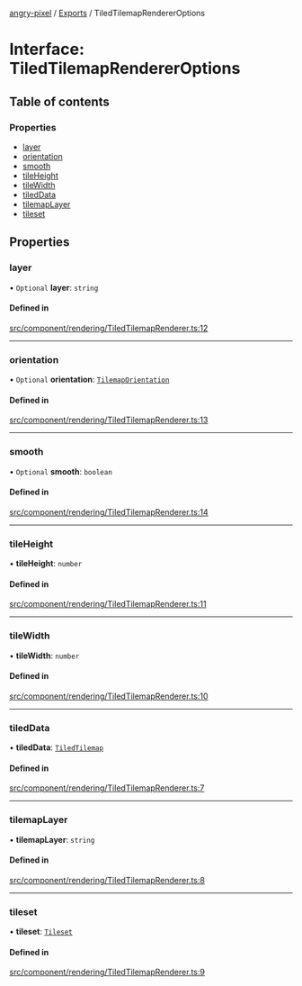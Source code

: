 [angry-pixel](../README.md) / [Exports](../modules.md) / TiledTilemapRendererOptions

# Interface: TiledTilemapRendererOptions

## Table of contents

### Properties

- [layer](TiledTilemapRendererOptions.md#layer)
- [orientation](TiledTilemapRendererOptions.md#orientation)
- [smooth](TiledTilemapRendererOptions.md#smooth)
- [tileHeight](TiledTilemapRendererOptions.md#tileheight)
- [tileWidth](TiledTilemapRendererOptions.md#tilewidth)
- [tiledData](TiledTilemapRendererOptions.md#tileddata)
- [tilemapLayer](TiledTilemapRendererOptions.md#tilemaplayer)
- [tileset](TiledTilemapRendererOptions.md#tileset)

## Properties

### layer

• `Optional` **layer**: `string`

#### Defined in

[src/component/rendering/TiledTilemapRenderer.ts:12](https://github.com/angry-pixel-studio/angry-pixel-engine/blob/6176278/src/component/rendering/TiledTilemapRenderer.ts#L12)

___

### orientation

• `Optional` **orientation**: [`TilemapOrientation`](../enums/TilemapOrientation.md)

#### Defined in

[src/component/rendering/TiledTilemapRenderer.ts:13](https://github.com/angry-pixel-studio/angry-pixel-engine/blob/6176278/src/component/rendering/TiledTilemapRenderer.ts#L13)

___

### smooth

• `Optional` **smooth**: `boolean`

#### Defined in

[src/component/rendering/TiledTilemapRenderer.ts:14](https://github.com/angry-pixel-studio/angry-pixel-engine/blob/6176278/src/component/rendering/TiledTilemapRenderer.ts#L14)

___

### tileHeight

• **tileHeight**: `number`

#### Defined in

[src/component/rendering/TiledTilemapRenderer.ts:11](https://github.com/angry-pixel-studio/angry-pixel-engine/blob/6176278/src/component/rendering/TiledTilemapRenderer.ts#L11)

___

### tileWidth

• **tileWidth**: `number`

#### Defined in

[src/component/rendering/TiledTilemapRenderer.ts:10](https://github.com/angry-pixel-studio/angry-pixel-engine/blob/6176278/src/component/rendering/TiledTilemapRenderer.ts#L10)

___

### tiledData

• **tiledData**: [`TiledTilemap`](TiledTilemap.md)

#### Defined in

[src/component/rendering/TiledTilemapRenderer.ts:7](https://github.com/angry-pixel-studio/angry-pixel-engine/blob/6176278/src/component/rendering/TiledTilemapRenderer.ts#L7)

___

### tilemapLayer

• **tilemapLayer**: `string`

#### Defined in

[src/component/rendering/TiledTilemapRenderer.ts:8](https://github.com/angry-pixel-studio/angry-pixel-engine/blob/6176278/src/component/rendering/TiledTilemapRenderer.ts#L8)

___

### tileset

• **tileset**: [`Tileset`](Tileset.md)

#### Defined in

[src/component/rendering/TiledTilemapRenderer.ts:9](https://github.com/angry-pixel-studio/angry-pixel-engine/blob/6176278/src/component/rendering/TiledTilemapRenderer.ts#L9)
